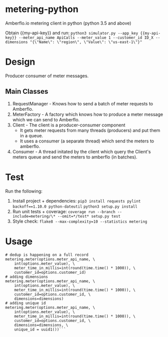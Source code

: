# metering-python
Amberflo.io metering client in python (python 3.5 and above)

Obtain {{my-api-key}} and run:
```python3 simulator.py --app_key {{my-api-key}} --meter_api_name ApiCalls --meter_value 1 --customer_id ID_X --dimensions "{\"Name\": \"region\", \"Value\": \"us-east-1\"}"```

# Design
Producer consumer of meter messages.

## Main Classes
1. RequestManager - Knows how to send a batch of meter requests to Amberflo.
2. MeterFactory - A factory which knows how to produce a meter message which we can send to Amberflo.
3. Client - The client is a producer-consumer component
    * It gets meter requests from many threads (producers) and put them in a queue.
    * It uses a consumer (a separate thread) which send the meters to amberflo.
4. Consumer - A thread initated by the client which query the Client's meters queue and send the meters to amberflo (in batches).

# Test
Run the following:
1. Install project + dependencies:
```pip3 install requests pylint backoff==1.10.0 python-dateutil```
```python3 setup.py install```
3. Run unit tests + coverage:
```coverage run --branch --include=metering/\* --omit=*/test* setup.py test```
2. Style check:
```flake8 --max-complexity=10 --statistics metering```

# Usage

```
# dedup is happening on a full record
metering.meter(options.meter_api_name, \
    int(options.meter_value), \
    meter_time_in_millis=int(round(time.time() * 1000)), \
    customer_id=options.customer_id)
# adding dimensions
metering.meter(options.meter_api_name, \
    int(options.meter_value), \
    meter_time_in_millis=int(round(time.time() * 1000)), \
    customer_id=options.customer_id, \
    dimensions=dimensions)
# adding unique id
metering.meter(options.meter_api_name, \
    int(options.meter_value), \
    meter_time_in_millis=int(round(time.time() * 1000)), \
    customer_id=options.customer_id, \
    dimensions=dimensions, \
    unique_id = uuid1())```

